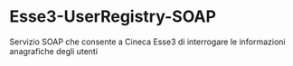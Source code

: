 # Esse3-UserRegistry-SOAP
Servizio SOAP che consente a Cineca Esse3 di interrogare le informazioni anagrafiche degli utenti
